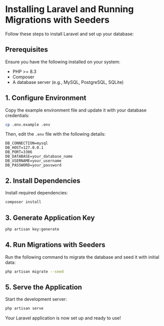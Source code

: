 # Installing Laravel and Running Migrations with Seeders

Follow these steps to install Laravel and set up your database:

## Prerequisites
Ensure you have the following installed on your system:
- PHP >= 8.3
- Composer
- A database server (e.g., MySQL, PostgreSQL, SQLite)

## 1. Configure Environment
Copy the example environment file and update it with your database credentials:
```bash
cp .env.example .env
```
Then, edit the `.env` file with the following details:
```env
DB_CONNECTION=mysql
DB_HOST=127.0.0.1
DB_PORT=3306
DB_DATABASE=your_database_name
DB_USERNAME=your_username
DB_PASSWORD=your_password
```

## 2. Install Dependencies
Install required dependencies:
```bash
composer install
```

## 3. Generate Application Key
```bash
php artisan key:generate
```

## 4. Run Migrations with Seeders
Run the following command to migrate the database and seed it with initial data:
```bash
php artisan migrate --seed
```

## 5. Serve the Application
Start the development server:
```bash
php artisan serve
```

Your Laravel application is now set up and ready to use!